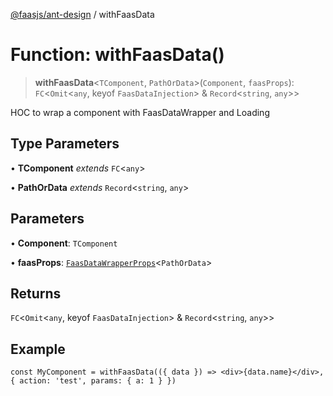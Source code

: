 [@faasjs/ant-design](../README.md) / withFaasData

# Function: withFaasData()

> **withFaasData**\<`TComponent`, `PathOrData`\>(`Component`, `faasProps`): `FC`\<`Omit`\<`any`, keyof `FaasDataInjection`\> & `Record`\<`string`, `any`\>\>

HOC to wrap a component with FaasDataWrapper and Loading

## Type Parameters

• **TComponent** *extends* `FC`\<`any`\>

• **PathOrData** *extends* `Record`\<`string`, `any`\>

## Parameters

• **Component**: `TComponent`

• **faasProps**: [`FaasDataWrapperProps`](../interfaces/FaasDataWrapperProps.md)\<`PathOrData`\>

## Returns

`FC`\<`Omit`\<`any`, keyof `FaasDataInjection`\> & `Record`\<`string`, `any`\>\>

## Example

```tsx
const MyComponent = withFaasData(({ data }) => <div>{data.name}</div>, { action: 'test', params: { a: 1 } })
```
